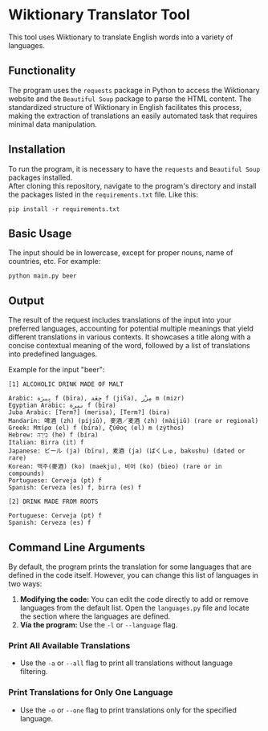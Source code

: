 # Wiktionary Translator Tool
 This tool uses Wiktionary to translate English words into a variety of languages.
 
## Functionality
 The program uses the `requests` package in Python to access the Wiktionary website and the `Beautiful Soup` package to parse the HTML content. The standardized structure of Wiktionary in English facilitates this process, making the extraction of translations an easily automated task that requires minimal data manipulation.

## Installation

 To run the program, it is necessary to have the `requests` and `Beautiful Soup` packages installed.  
 After cloning this repository, navigate to the program's directory and install the packages listed in the `requirements.txt` file. Like this:

    pip install -r requirements.txt

 ## Basic Usage
 The input should be in lowercase, except for proper nouns, name of countries, etc. For example:  
  
    python main.py beer

 ## Output
 The result of the request includes translations of the input into your preferred languages, accounting for potential multiple meanings that yield different translations in various contexts. It showcases a title along with a concise contextual meaning of the word, followed by a list of translations into predefined languages.

 Example for the input "beer":
 
    [1] ALCOHOLIC DRINK MADE OF MALT

    Arabic: بِيرَة‎ f (bīra), جِعَة‎ f (jiʕa), مِزْر‎ m (mizr)
    Egyptian Arabic: بيرة‎ f (bīra)
    Juba Arabic: [Term?] (merisa), [Term?] (bira)
    Mandarin: 啤酒 (zh) (píjiǔ), 麥酒／麦酒 (zh) (màijiǔ) (rare or regional)
    Greek: Μπίρα (el) f (bíra), ζύθος (el) m (zýthos)
    Hebrew: בִּירָה‎ (he) f (bíra)
    Italian: Birra (it) f
    Japanese: ビール (ja) (bīru), 麦酒 (ja) (ば​くしゅ, bakushu) (dated or rare)
    Korean: 맥주(麥酒) (ko) (maekju), 비어 (ko) (bieo) (rare or in compounds)
    Portuguese: Cerveja (pt) f
    Spanish: Cerveza (es) f, birra (es) f
    
    [2] DRINK MADE FROM ROOTS

    Portuguese: Cerveja (pt) f
    Spanish: Cerveza (es) f
 

 ## Command Line Arguments
 By default, the program prints the translation for some languages that are defined in the code itself. However, you can change this list of languages in two ways:
  1. **Modifying the code:** You can edit the code directly to add or remove languages from the default list. Open the `languages.py` file and locate the section where the languages are defined.
  2. **Via the program:** Use the `-l` or `--language` flag.

 ### Print All Available Translations
 * Use the `-a` or `--all` flag to print all translations without language filtering.

 ### Print Translations for Only One Language
 * Use the `-o` or `--one` flag to print translations only for the specified language.
